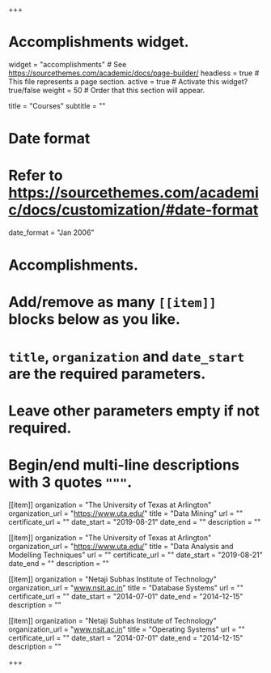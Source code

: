 +++
# Accomplishments widget.
widget = "accomplishments"  # See https://sourcethemes.com/academic/docs/page-builder/
headless = true  # This file represents a page section.
active = true  # Activate this widget? true/false
weight = 50  # Order that this section will appear.

title = "Courses"
subtitle = ""

# Date format
#   Refer to https://sourcethemes.com/academic/docs/customization/#date-format
date_format = "Jan 2006"

# Accomplishments.
#   Add/remove as many `[[item]]` blocks below as you like.
#   `title`, `organization` and `date_start` are the required parameters.
#   Leave other parameters empty if not required.
#   Begin/end multi-line descriptions with 3 quotes `"""`.

[[item]]
  organization = "The University of Texas at Arlington"
  organization_url = "https://www.uta.edu/"
  title = "Data Mining"
  url = ""
  certificate_url = ""
  date_start = "2019-08-21"
  date_end = ""
  description = ""

[[item]]
  organization = "The University of Texas at Arlington"
  organization_url = "https://www.uta.edu/"
  title = "Data Analysis and Modelling Techniques"
  url = ""
  certificate_url = ""
  date_start = "2019-08-21"
  date_end = ""
  description = ""
  
[[item]]
  organization = "Netaji Subhas Institute of Technology"
  organization_url = "www.nsit.ac.in"
  title = "Database Systems"
  url = ""
  certificate_url = ""
  date_start = "2014-07-01"
  date_end = "2014-12-15"
  description = ""

[[item]]
  organization = "Netaji Subhas Institute of Technology"
  organization_url = "www.nsit.ac.in"
  title = "Operating Systems"
  url = ""
  certificate_url = ""
  date_start = "2014-07-01"
  date_end = "2014-12-15"
  description = ""

+++
